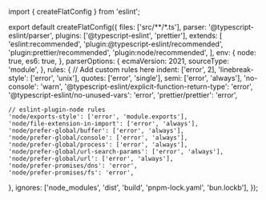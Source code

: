import { createFlatConfig } from 'eslint';

export default createFlatConfig({
files: ['src/**/*.ts'],
parser: '@typescript-eslint/parser',
plugins: ['@typescript-eslint', 'prettier'],
extends: [
'eslint:recommended',
'plugin:@typescript-eslint/recommended',
'plugin:prettier/recommended',
'plugin:node/recommended',
],
env: {
node: true,
es6: true,
},
parserOptions: {
ecmaVersion: 2021,
sourceType: 'module',
},
rules: {
// Add custom rules here
indent: ['error', 2],
'linebreak-style': ['error', 'unix'],
quotes: ['error', 'single'],
semi: ['error', 'always'],
'no-console': 'warn',
'@typescript-eslint/explicit-function-return-type': 'error',
'@typescript-eslint/no-unused-vars': 'error',
'prettier/prettier': 'error',

    // eslint-plugin-node rules
    'node/exports-style': ['error', 'module.exports'],
    'node/file-extension-in-import': ['error', 'always'],
    'node/prefer-global/buffer': ['error', 'always'],
    'node/prefer-global/console': ['error', 'always'],
    'node/prefer-global/process': ['error', 'always'],
    'node/prefer-global/url-search-params': ['error', 'always'],
    'node/prefer-global/url': ['error', 'always'],
    'node/prefer-promises/dns': 'error',
    'node/prefer-promises/fs': 'error',

},
ignores: ['node_modules', 'dist', 'build', 'pnpm-lock.yaml', 'bun.lockb'],
});
